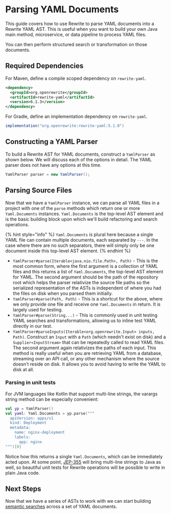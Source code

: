 # Parsing YAML Documents

This guide covers how to use Rewrite to parse YAML documents into a Rewrite YAML AST. This is useful when you want to build your own Java main method, microservice, or data pipeline to process YAML files.

You can then perform structured search or transformation on those documents.

## Required Dependencies

For Maven, define a compile scoped dependency on `rewrite-yaml`.

```xml
<dependency>
  <groupId>org.openrewrite</groupId>
  <artifactId>rewrite-yaml</artifactId>
  <version>6.1.3</version>
</dependency>
```

For Gradle, define an implementation dependency on `rewrite-yaml`.

```groovy
implementation("org.openrewrite:rewrite-yaml:5.1.0")
```

## Constructing a YAML Parser

To build a Rewrite AST for YAML documents, construct a `YamlParser` as shown below. We will discuss each of the options in detail. The YAML parser does not have any options at this time.

```java
YamlParser parser = new YamlParser();
```

## Parsing Source Files

Now that we have a `YamlParser` instance, we can parse all YAML files in a project with one of the `parse` methods which return one or more `Yaml.Documents` instances. `Yaml.Documents` is the top-level AST element and is the basic building block upon which we'll build refactoring and search operations.

{% hint style="info" %}
`Yaml.Documents` is plural here because a single YAML file can contain multiple documents, each separated by `---`. In the case where there are no such separators, there will simply only be one document inside this top-level AST element.
{% endhint %}

* `YamlParser#parse(Iterable<java.nio.file.Path>, Path)` - This is the most common form, where the first argument is a collection of YAML files and this returns a list of `Yaml.Documents`, the top-level AST element for YAML. The second argument should be the path of the repository root which helps the parser relativize the source file paths so the serialized representation of the ASTs is independent of where you had the files on disk when you parsed them initially.
* `YamlParser#parse(Path, Path)` - This is a shortcut for the above, where we only provide one file and receive one `Yaml.Documents` in return. It is largely used for testing.
* `YamlParser#parse(String...)` - This is commonly used in unit testing YAML searches and transformations, allowing us to inline test YAML directly in our test.
* `YamlParser#parseInputs(Iterable<org.openrewrite.Input> inputs, Path)`. Construct an `Input` with a `Path` \(which needn't exist on disk\) and a `Supplier<InputStream>` that can be repeatedly called to read YAML files. The second argument again relativizes the paths of each input. This method is really useful when you are retrieving YAML from a database, streaming over an API call, or any other mechanism where the source doesn't reside on disk. It allows you to avoid having to write the YAML to disk at all.

### Parsing in unit tests

For JVM languages like Kotlin that support multi-line strings, the varargs string method can be especially convenient:

```kotlin
val yp = YamlParser()
val yaml: Yaml.Documents = yp.parse("""
  apiVersion: apps/v1
  kind: Deployment
  metadata:
    name: nginx-deployment
    labels:
      app: nginx
""")[0]
```

Notice how this returns a single `Yaml.Documents`, which can be immediately acted upon. At some point, [JEP-355](https://openjdk.java.net/jeps/355) will bring multi-line strings to Java as well, so beautiful unit tests for Rewrite operations will be possible to write in plain Java code.

## Next Steps

Now that we have a series of ASTs to work with we can start building [semantic searches](semantic-search-for-yaml.md) across a set of YAML documents.


